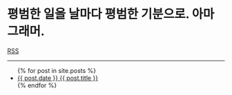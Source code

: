 # 평범한 일을 날마다 평범한 기분으로. 아마그래머.

<link rel="alternate" type="application/atom+xml" title="iloy’s blog" href="/feed.xml">

[RSS](/feed.xml)

---
<ul>
  {% for post in site.posts %}
    <li>
      <a href="{{ post.url }}">{{ post.date }} {{ post.title }}</a>
    </li>
  {% endfor %}
</ul>
